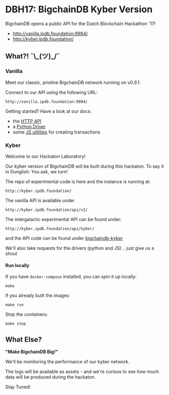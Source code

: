# DBH17: BigchainDB Kyber Version

BigchainDB opens a public API for the Dutch Blockchain Hackathon '17!

- http://vanilla.ipdb.foundation:9984/
- http://kyber.ipdb.foundation/

## What?! ¯\\\_(ツ)_/¯

### Vanilla

Meet our classic, pristine BigchainDB network running on v0.9.1.

Connect to our API using the following URL:

```
http://vanilla.ipdb.foundation:9984/
```

Getting started? Have a look at our docs:

- the [HTTP API](https://docs.bigchaindb.com/projects/server/en/latest/drivers-clients/http-client-server-api.html)
- a [Python Driver](https://docs.bigchaindb.com/projects/py-driver/en/latest/index.html)
- some [JS utilities](https://github.com/sohkai/js-bigchaindb-quickstart) for creating transactions

### Kyber

Welcome to our Hackaton Laboratory!

Our kyber version of BigchainDB will be built during this hackaton.
To say it in Dunglish: You ask, we turn! 

The repo of experimental code is here and the instance is running at:
```
http://kyber.ipdb.foundation/
```

The vanilla API is available under

```
http://kyber.ipdb.foundation/api/v1/
```

The intergalactic experimental API can be found under:

```
http://kyber.ipdb.foundation/api/kyber/
```

and the API code can be found under [bigchaindb-kyber](https://github.com/bigchaindb/DBH17/tree/master/bigchaindb-kyber)

We'll also take requests for the drivers (python and JS)... just give us a shout


#### Run locally
If you have `docker-compose` installed, you can spin it up locally:

```
make
```

If you already built the images:

```
make run
```

Stop the containers:

```
make stop
```
## What Else?

**"Make BigchainDB Big!"**

We'll be monitoring the performance of our kyber network.

The logs will be available as assets - and we're curious to see how much data will be produced during the hackaton.

Stay Tuned!
 